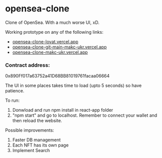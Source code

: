 # opensea-clone
Clone of OpenSea. With a much worse UI, xD.

Working prototype on any of the following links:
- [opensea-clone-lovat.vercel.app](url)
- [opensea-clone-git-main-makc-ukr.vercel.app](url)
- [opensea-clone-makc-ukr.vercel.app](url)

### Contract address:
0x890Ff017a63752a41D68BB81019761facaa06664

The UI in some places takes time to load (upto 5 seconds) so have patience.

To run:
1. Donwload and run npm install in react-app folder
2. "npm start" and go to localhost. Remember to connect your wallet and then reload the website.

Possible improvements: 
1. Faster DB management
2. Each NFT has its own page
3. Implement Search

